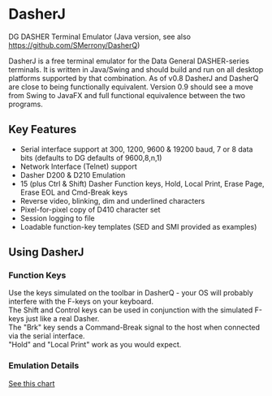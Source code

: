 # DasherJ
DG DASHER Terminal Emulator (Java version, see also https://github.com/SMerrony/DasherQ)

DasherJ is a free terminal emulator for the Data General DASHER-series terminals.  It is written in Java/Swing and should
build and run on all desktop platforms supported by that combination.  As of v0.8 DasherJ and DasherQ are close to being
functionally equivalent.  Version 0.9 should see a move from Swing to JavaFX and full functional equivalence between the two programs.

## Key Features

* Serial interface support at 300, 1200, 9600 & 19200 baud, 7 or 8 data bits (defaults to DG defaults of 9600,8,n,1)
* Network Interface (Telnet) support
* Dasher D200 & D210 Emulation
* 15 (plus Ctrl & Shift) Dasher Function keys, Hold, Local Print, Erase Page, Erase EOL and Cmd-Break keys
* Reverse video, blinking, dim and underlined characters
* Pixel-for-pixel copy of D410 character set
* Session logging to file
* Loadable function-key templates (SED and SMI provided as examples)

## Using DasherJ

### Function Keys
Use the keys simulated on the toolbar in DasherQ - your OS will probably interfere with the F-keys on your keyboard.  
The Shift and Control keys can be used in conjunction with the simulated F-keys just like a real Dasher.  
The "Brk" key sends a Command-Break signal to the host when connected via the serial interface.  
"Hold" and "Local Print" work as you would expect.

### Emulation Details
[See this chart](http://stephenmerrony.co.uk/dg/uploads/Documentation/Third-Party/ImplementationChart.pdf)
